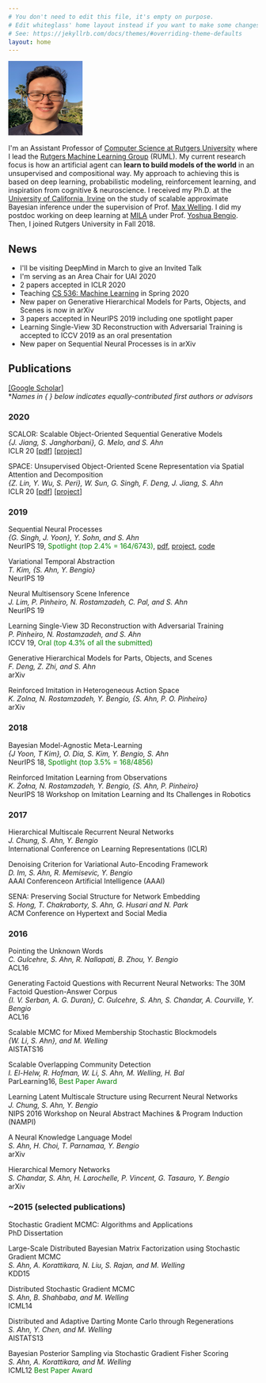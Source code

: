 ```yaml
---
# You don't need to edit this file, it's empty on purpose.
# Edit whiteglass' home layout instead if you want to make some changes.
# See: https://jekyllrb.com/docs/themes/#overriding-theme-defaults
layout: home
---
```



<!--
<div class="post-home-wrapper">
<div class="post-with-reference-column-right">
<figure>
  <img src="/assets/img/profile_pic.JPG">
</figure>
</div>
<div class="post-with-reference-column-left">
<h1> Sungjin Ahn </h1>
<p>
I am a PhD student in Computer Science at <a href="https://www.umontreal.ca/">Université de Montréal</a>, <a href="http://www.ligum.umontreal.ca/">LIGUM</a>, my research supervisor is <a href="http://www-labs.iro.umontreal.ca/~bmpix/">Mikhail Bessmeltsev</a>.</p>
<p>
I am working on geometry processing for sketching and 3D shape recovering, tackling it with both analytical methods and novel machine learning approaches.
</p>
[<a href="https://github.com/ivanpuhachov/">github</a>] [<a href="https://www.linkedin.com/in/ivan-puhachov/">Linkedin</a>] [<a href="https://twitter.com/ivanpuhachov">Twitter</a>]
</div>
</div>
-->

<!--
<p><a id="pieter-abbeel"></a></p>
<h4 id="pieter-abbeel-uc-berkeley-model-based-rl-via-meta-model-free-rl"><a href="http://people.eecs.berkeley.edu/~pabbeel/">Pieter Abbeel</a> (UC Berkeley), “<em>Model-based RL via meta-model-free RL</em>”</h4>
-->

<p><img class="centered-and-cropped-text-wrap" width="150" height="150" src="./assets/img/profile_pic.JPG" alt="Sungjin Ahn" /></p>



<!--## Sungjin Ahn-->

I'm an Assistant Professor of [Computer Science at Rutgers University](https://cs.rutgers.edu) where I lead the [Rutgers Machine Learning Group](./members/) (RUML). My current research focus is how an artificial agent can **learn to build models of the world** in an unsupervised and compositional way. My approach to achieving this is based on deep learning, probabilistic modeling, reinforcement learning, and inspiration from cognitive & neuroscience. I received my Ph.D. at the [University of California, Irvine](https://uci.edu) on the study of scalable approximate Bayesian inference under the supervision of Prof. [Max Welling](https://staff.fnwi.uva.nl/m.welling/). I did my postdoc working on deep learning at [MILA](https://mila.quebec/en/) under Prof. [Yoshua Bengio](https://yoshuabengio.org/). Then, I joined Rutgers University in Fall 2018.


## **News**
- I'll be visiting DeepMind in March to give an Invited Talk
- I'm serving as an Area Chair for UAI 2020
- 2 papers accepted in ICLR 2020
- Teaching [CS 536: Machine Learning](https://hackmd.io/@Tn97A1U0QG6gBtFPXRh4oQ/B1sZLO55r) in Spring 2020
- New paper on Generative Hierarchical Models for Parts, Objects, and Scenes is now in arXiv
- 3 papers accepted in NeurIPS 2019 including one spotlight paper
- Learning Single-View 3D Reconstruction with Adversarial Training is accepted to ICCV 2019 as an oral presentation
- New paper on Sequential Neural Processes is in arXiv

<!--
### Research Focus

- Probabilistic Generative Models
-->

## **Publications** 
[[Google Scholar]](https://scholar.google.com/citations?user=nfHyDeUAAAAJ&hl)  
**Names in { } below indicates equally-contributed first authors or advisors*


### 2020

SCALOR: Scalable Object-Oriented Sequential Generative Models   
*{J. Jiang, S. Janghorbani}, G. Melo, and S. Ahn*  
ICLR 20 [[pdf](https://arxiv.org/pdf/1910.02384.pdf)] [[project](https://sites.google.com/view/scalor/home)]  

SPACE: Unsupervised Object-Oriented Scene Representation via Spatial Attention and Decomposition    
*{Z. Lin, Y. Wu, S. Peri}, W. Sun, G. Singh, F. Deng, J. Jiang, S. Ahn*  
ICLR 20 [[pdf](https://openreview.net/pdf?id=rkl03ySYDH)] [[project](https://sites.google.com/view/space-project-page)]


### 2019

Sequential Neural Processes   
*{G. Singh, J. Yoon}, Y. Sohn, and S. Ahn*  
NeurIPS 19, <span style="color:green">Spotlight (top 2.4% = 164/6743)</span>, [pdf](https://arxiv.org/pdf/1906.10264.pdf), [project](https://sites.google.com/view/sequential-neural-processes), [code](https://github.com/singhgautam/snp)

Variational Temporal Abstraction  
*T. Kim, {S. Ahn, Y. Bengio}*  
NeurIPS 19

Neural Multisensory Scene Inference  
*J. Lim, P. Pinheiro, N. Rostamzadeh, C. Pal, and S. Ahn*  
NeurIPS 19

Learning Single-View 3D Reconstruction with Adversarial Training   
*P. Pinheiro, N. Rostamzadeh, and S. Ahn*  
ICCV 19, <span style="color:green">Oral (top 4.3% of all the submitted)</span>

Generative Hierarchical Models for Parts, Objects, and Scenes  
*F. Deng, Z. Zhi, and S. Ahn*  
arXiv

Reinforced Imitation in Heterogeneous Action Space  
*K. Zolna, N. Rostamzadeh, Y. Bengio, {S. Ahn, P. O. Pinheiro}*  
arXiv

### 2018

Bayesian Model-Agnostic Meta-Learning  
*{J Yoon, T Kim}, O. Dia, S. Kim, Y. Bengio, S. Ahn*  
NeurIPS 18, <span style="color:green">Spotlight (top 3.5% = 168/4856)</span>


Reinforced Imitation Learning from Observations  
*K. Żołna, N. Rostamzadeh, Y. Bengio, {S. Ahn, P. Pinheiro}*  
NeurIPS 18 Workshop on Imitation Learning and Its Challenges in Robotics


### 2017

Hierarchical Multiscale Recurrent Neural Networks  
*J. Chung, S. Ahn, Y. Bengio*  
International Conference on Learning Representations (ICLR)

Denoising Criterion for Variational Auto-Encoding Framework  
*D. Im, S. Ahn, R. Memisevic, Y. Bengio*  
AAAI Conferenceon Artificial Intelligence (AAAI)

SENA: Preserving Social Structure for Network Embedding  
*S. Hong, T. Chakraborty, S. Ahn, G. Husari and N. Park*  
ACM Conference on Hypertext and Social Media

### 2016

Pointing the Unknown Words  
*C. Gulcehre, S. Ahn, R. Nallapati, B. Zhou, Y. Bengio*  
ACL16

Generating Factoid Questions with Recurrent Neural Networks: The 30M Factoid Question-Answer Corpus  
*{I. V. Serban, A. G. Duran}, C. Gulcehre, S. Ahn, S. Chandar, A. Courville, Y. Bengio*  
ACL16

Scalable MCMC for Mixed Membership Stochastic Blockmodels  
*{W. Li, S. Ahn}, and M. Welling*   
AISTATS16


Scalable Overlapping Community Detection   
*I. El-Helw, R. Hofman, W. Li, S. Ahn, M. Welling, H. Bal*       
ParLearning16, <span style="color:green">Best Paper Award</span>

Learning Latent Multiscale Structure using Recurrent Neural Networks  
*J. Chung, S. Ahn, Y. Bengio*  
NIPS 2016 Workshop on Neural Abstract Machines & Program Induction (NAMPI)


A Neural Knowledge Language Model  
*S. Ahn, H. Choi, T. Parnamaa, Y. Bengio*   
arXiv

Hierarchical Memory Networks  
*S. Chandar, S. Ahn, H. Larochelle, P. Vincent, G. Tasauro, Y. Bengio*    
arXiv

### ~2015 (selected publications)

Stochastic Gradient MCMC: Algorithms and Applications  
PhD Dissertation

Large-Scale Distributed Bayesian Matrix Factorization using Stochastic Gradient MCMC  
*S. Ahn, A. Korattikara, N. Liu, S. Rajan, and M. Welling*  
KDD15

Distributed Stochastic Gradient MCMC  
*S. Ahn, B. Shahbaba, and M. Welling*  
ICML14

Distributed and Adaptive Darting Monte Carlo through Regenerations  
*S. Ahn, Y. Chen, and M. Welling*  
AISTATS13

Bayesian Posterior Sampling via Stochastic Gradient Fisher Scoring  
*S. Ahn, A. Korattikara, and M. Welling*  
ICML12 <span style="color:green">Best Paper Award</span>
